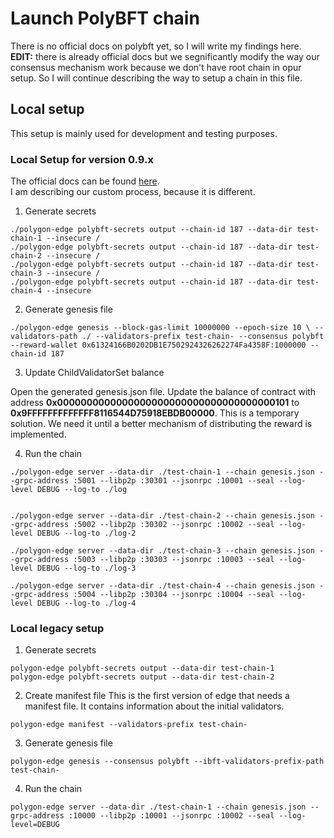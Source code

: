 # Launch PolyBFT chain

There is no official docs on polybft yet, so I will write my findings here.
**EDIT:** there is already official docs but we segnificantly modify the way our consensus mechanism work because we don't have
root chain in opur setup. So I will continue describing the way to setup a chain in this file.

## Local setup

This setup is mainly used for development and testing purposes.

### Local Setup for version 0.9.x

The official docs can be found [here](https://wiki.polygon.technology/docs/category/launch-a-local-private-supernet).  
I am describing our custom process, because it is different.

1. Generate secrets

```
./polygon-edge polybft-secrets output --chain-id 187 --data-dir test-chain-1 --insecure /
./polygon-edge polybft-secrets output --chain-id 187 --data-dir test-chain-2 --insecure /
./polygon-edge polybft-secrets output --chain-id 187 --data-dir test-chain-3 --insecure /
./polygon-edge polybft-secrets output --chain-id 187 --data-dir test-chain-4 --insecure

```

2. Generate genesis file

```
./polygon-edge genesis --block-gas-limit 10000000 --epoch-size 10 \ --validators-path ./ --validators-prefix test-chain- --consensus polybft --reward-wallet 0x61324166B0202DB1E7502924326262274Fa4358F:1000000 --chain-id 187
```

3. Update ChildValidatorSet balance

Open the generated genesis.json file. Update the balance of contract with address **0x0000000000000000000000000000000000000101** to **0x9FFFFFFFFFFFFF8116544D75918EBDB00000**. This is a temporary solution. We need it until a better mechanism of distributing the reward is implemented.

4. Run the chain

```
./polygon-edge server --data-dir ./test-chain-1 --chain genesis.json --grpc-address :5001 --libp2p :30301 --jsonrpc :10001 --seal --log-level DEBUG --log-to ./log


./polygon-edge server --data-dir ./test-chain-2 --chain genesis.json --grpc-address :5002 --libp2p :30302 --jsonrpc :10002 --seal --log-level DEBUG --log-to ./log-2

./polygon-edge server --data-dir ./test-chain-3 --chain genesis.json --grpc-address :5003 --libp2p :30303 --jsonrpc :10003 --seal --log-level DEBUG --log-to ./log-3

./polygon-edge server --data-dir ./test-chain-4 --chain genesis.json --grpc-address :5004 --libp2p :30304 --jsonrpc :10004 --seal --log-level DEBUG --log-to ./log-4
```

### Local legacy setup

1. Generate secrets

```
polygon-edge polybft-secrets output --data-dir test-chain-1
polygon-edge polybft-secrets output --data-dir test-chain-2

```

2. Create manifest file
   This is the first version of edge that needs a manifest file. It contains information about the initial validators.

```
polygon-edge manifest --validators-prefix test-chain-
```

3. Generate genesis file

```
polygon-edge genesis --consensus polybft --ibft-validators-prefix-path test-chain-
```

4. Run the chain

```
polygon-edge server --data-dir ./test-chain-1 --chain genesis.json --grpc-address :10000 --libp2p :10001 --jsonrpc :10002 --seal --log-level=DEBUG
```

